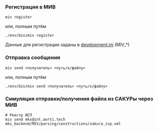 ### Регистрация в МИВ
```shell
miv register
```
или, полным путём
```shell
./env/bin/miv register
```
Данные для регистрации заданы в [development.ini](./../../development.ini) (MIV_*)


### Отправка сообщения
```shell
miv send <получатель> <путь/к/файлу>
```
или, полным путём
```shell
./env/bin/miv send <получатель> <путь/к/файлу>
```

### Симуляция отправки/получения файла из САКУРы через МИВ
```shell
# Реестр ИСП
miv send mks@int.aorti.tech mks_backend/MIV/parsing/constructions/sakura_isp.xml
```

